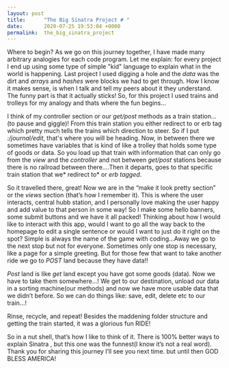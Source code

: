 ```yaml
---
layout: post
title:      "The Big Sinatra Project # "
date:       2020-07-25 19:53:04 +0000
permalink:  the_big_sinatra_project
---
```



Where to begin? As we go on this journey together, I have made many arbitrary analogies for each code program. Let me explain: for every project I end up using some type of simple "kid" language to explain what in the world is happening. Last project I used digging a hole and the *data* was the dirt and *arrays* and *hashes* were blocks we had to get through. How I know it makes sense, is when I talk and tell my peers about it they understand.  The funny part is that it actually sticks! So, for this project I used trains and trolleys for my analogy and thats where the fun begins...

I think of my controller section or our *get/post* methods as a train station...(to pause and giggle)! From this train station you either redirect to or erb tag which pretty much tells the trains which direction to steer. So if I put *:/journal/edit*, that's where you will be heading. Now, in between there we sometimes have variables that is kind of like a trolley that holds some type of goods or data. So you load up that train with information that can only go from the *view* and the *controller* and not between *get/post* stations because there is no railroad between there....Then it departs, goes to that specific train station that we* redirect to* or *erb tagged*. 

So it travelled there, great! Now we are in the “make it look pretty section” or the *views* section (that’s how I remember it). This is where the user interacts, central hubb station, and I personally love making the user happy and add value to that person in some way! So I make some hello banners, some submit buttons and we have it all packed! Thinking about how I would like to interact with this app, would I want to go all the way back to the homepage to edit a single sentence or would I want to just do it right on the spot? Simple is always the name of the game with coding...Away we go to the next stop but not for everyone. Sometimes only one stop is necessary, like a page for a simple greeting. But for those few that want to take another ride we go to *POST* land because they have data!!

*Post* land is like *get* land except you have got some goods (data). Now we have to take them somewhere...! We get to our destination, unload our data in a sorting machine(our methods) and now we have more usable data that we didn’t before. So we can do things like: save, edit, delete etc to our train...!

Rinse, recycle, and repeat! Besides the maddening folder structure and getting the train started, it was a glorious fun RIDE!

So in a nut shell, that’s how I like to think of it. There is 100%  better ways to explain Sinatra , but this one was the funnest(I know it’s not a real word). Thank you for sharing this journey I’ll see you next time. but until then GOD BLESS AMERICA!


